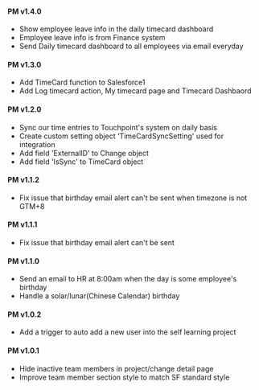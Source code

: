 #### PM v1.4.0
  - Show employee leave info in the daily timecard dashboard
  - Employee leave info is from Finance system
  - Send Daily timecard dashboard to all employees via email everyday

#### PM v1.3.0
  - Add TimeCard function to Salesforce1
  - Add Log timecard action, My timecard page and Timecard Dashbaord

#### PM v1.2.0
  - Sync our time entries to Touchpoint's system on daily basis
  - Create custom setting object 'TimeCardSyncSetting' used for integration
  - Add field 'ExternalID' to Change object
  - Add field 'IsSync' to TimeCard object

#### PM v1.1.2
  - Fix issue that birthday email alert can't be sent when timezone is not GTM+8

#### PM v1.1.1
  - Fix issue that birthday email alert can't be sent

#### PM v1.1.0
  - Send an email to HR at 8:00am when the day is some employee's birthday
  - Handle a solar/lunar(Chinese Calendar) birthday

#### PM v1.0.2
  - Add a trigger to auto add a new user into the self learning project

#### PM v1.0.1
  - Hide inactive team members in project/change detail page
  - Improve team member section style to match SF standard style